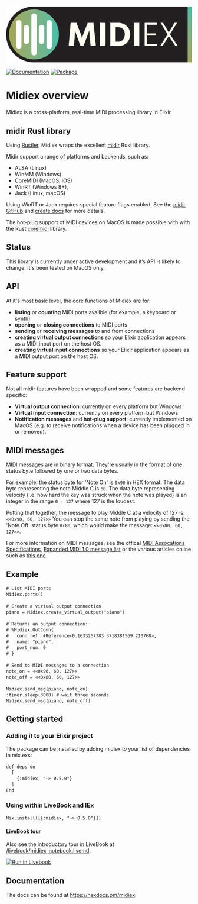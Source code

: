 ![Midiex](assets/midiex_logo_wide.png)

[![Documentation](http://img.shields.io/badge/hex.pm-docs-green.svg?style=flat)](https://hexdocs.pm/midiex)
[![Package](https://img.shields.io/hexpm/v/supercollider.svg)](https://hex.pm/packages/midiex)

# Midiex overview
Midiex is a cross-platform, real-time MIDI processing library in Elixir.

## midir Rust library
Using [Rustler](https://github.com/rusterlium/rustler), Midiex wraps the excellent [midir](https://github.com/Boddlnagg/midir) Rust library.

Midir support a range of platforms and backends, such as:

- ALSA (Linux)
- WinMM (Windows)
- CoreMIDI (MacOS, iOS)
- WinRT (Windows 8+), 
- Jack (Linux, macOS) 

Using WinRT or Jack requires special feature flags enabled. See the [midir GitHub](https://github.com/Boddlnagg/midir) and [create docs](https://docs.rs/crate/midir/latest) for more details.

The hot-plug support of MIDI devices on MacOS is made possible with with the Rust [coremidi](https://github.com/chris-zen/coremidi) library.

## Status
This library is currently under active development and it’s API is likely to change. It's been tested on MacOS only.

## API
At it's most basic level, the core functions of Midiex are for:
- **listing** or **counting** MIDI ports availble (for example, a keyboard or synth)
- **opening** or **closing connections** to MIDI ports
- **sending** or **receiving messages** to and from connections
- **creating virtual output connections** so your Elixir application appears as a MIDI input port on the host OS.
- **creating virtual input connections** so your Elixir application appears as a MIDI output port on the host OS.

## Feature support
Not all midir features have been wrapped and some features are backend specific:
- **Virtual output connection**: currently on every platform but Windows
- **Virtual input connection**: currently on every platform but Windows
- **Notification messages** and **hot-plug support**: currently implemented on MacOS (e.g. to receive notifications when a device has been plugged in or removed).

## MIDI messages
MIDI messages are in binary format. They're usually in the format of one status byte followed by one or two data bytes.

For example, the status byte for 'Note On' is `0x90` in HEX format. The data byte representing the note Middle C is `60`. The data byte representing velocity (i.e. how hard the key was struck when the note was played) is an integer in the range `0 - 127` where 127 is the loudest.

Putting that together, the message to play Middle C at a velocity of 127 is: `<<0x90, 60, 127>>`
You can stop the same note from playing by sending the 'Note Off' status byte `0x80`, which would make the message: `<<0x80, 60, 127>>`.

For more information on MIDI messages, see the offical [MIDI Assocations Specifications](https://www.midi.org/specifications), [Expanded MIDI 1.0 message list](https://www.midi.org/specifications-old/item/table-2-expanded-messages-list-status-bytes) or the various articles online such as [this one](https://www.songstuff.com/recording/article/midi_message_format/).

## Example
```
# List MIDI ports
Midiex.ports()

# Create a virtual output connection
piano = Midiex.create_virtual_output("piano")

# Returns an output connection:
# %Midiex.OutConn{
#   conn_ref: #Reference<0.1633267383.3718381569.210768>,
#   name: "piano",
#   port_num: 0
# }

# Send to MIDI messages to a connection
note_on = <<0x90, 60, 127>>
note_off = <<0x80, 60, 127>>

Midiex.send_msg(piano, note_on)
:timer.sleep(3000) # wait three seconds
Midiex.send_msg(piano, note_off)
```

## Getting started

### Adding it to your Elixir project
The package can be installed by adding midiex to your list of dependencies in mix.exs:
```
def deps do
  [
    {:midiex, "~> 0.5.0"}
  ]
End
```

### Using within LiveBook and IEx
```
Mix.install([{:midiex, "~> 0.5.0"}])
```

#### LiveBook tour
Also see the introductory tour in LiveBook at [/livebook/midiex_notebook.livemd](https://github.com/haubie/midiex/blob/main/livebook/midiex_notebook.livemd).

[![Run in Livebook](https://livebook.dev/badge/v1/blue.svg)](https://livebook.dev/run?url=https%3A%2F%2Fgithub.com%2Fhaubie%2Fmidiex%2Fblob%2Fmain%2Flivebook%2Fmidiex_notebook.livemd)

## Documentation
The docs can be found at https://hexdocs.pm/midiex.



